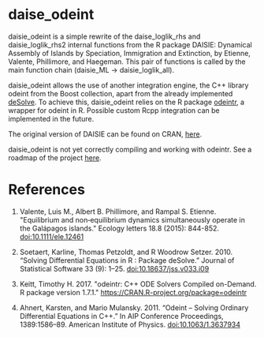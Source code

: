 # daise_odeint


daisie_odeint is a simple rewrite of the daise_loglik_rhs and daisie_loglik_rhs2 internal functions from the R package DAISIE: Dynamical Assembly of Islands by Speciation, Immigration and Extinction, by Etienne, Valente, Phillimore, and Haegeman. This pair of functions is called by the main function chain (daisie_ML -> daisie_loglik_all).

daisie_odeint allows the use of another integration engine, the C++ library odeint from the Boost collection, apart from the already implemented [deSolve](https://cran.r-project.org/package=deSolve). 
To achieve this, daisie_odeint relies on the R package [odeintr](https://cran.r-project.org/package=odeintr), a wrapper for odeint in R.
Possible custom Rcpp integration can be implemented in the future.


The original version of DAISIE can be found on CRAN, [here](https://cran.r-project.org/package=DAISIE).

daisie_odeint is not yet correctly compiling and working with odeintr.
See a roadmap of the project [here](https://github.com/Neves-P/daisie_odeint/projects/1).


# References
1. Valente, Luis M., Albert B. Phillimore, and Rampal S. Etienne. "Equilibrium and non‐equilibrium dynamics simultaneously operate in the Galápagos islands." Ecology letters 18.8 (2015): 844-852. [doi:10.1111/ele.12461](https://doi.org/10.1111/ele.12461)

2. Soetaert, Karline, Thomas Petzoldt, and R Woodrow Setzer. 2010. “Solving Differential Equations in R : Package deSolve.” Journal of Statistical Software 33 (9): 1–25. [doi:10.18637/jss.v033.i09]()

3. Keitt, Timothy H. 2017. "odeintr: C++ ODE Solvers Compiled on-Demand. R package version 1.7.1." https://CRAN.R-project.org/package=odeintr

4. Ahnert, Karsten, and Mario Mulansky. 2011. “Odeint – Solving Ordinary Differential Equations in C++.” In AIP Conference Proceedings, 1389:1586–89. American Institute of Physics. [doi:10.1063/1.3637934]()

